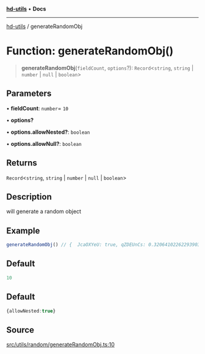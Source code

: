 [**hd-utils**](../README.md) • **Docs**

***

[hd-utils](../globals.md) / generateRandomObj

# Function: generateRandomObj()

> **generateRandomObj**(`fieldCount`, `options`?): `Record`\<`string`, `string` \| `number` \| `null` \| `boolean`\>

## Parameters

• **fieldCount**: `number`= `10`

• **options?**

• **options.allowNested?**: `boolean`

• **options.allowNull?**: `boolean`

## Returns

`Record`\<`string`, `string` \| `number` \| `null` \| `boolean`\>

## Description

will generate a random object

## Example

```ts
generateRandomObj() // {  JcaOXYeU: true, qZDEUnCs: 0.32064102262293903, RLvQgfll: true, GJSZIsnA: 413, iRjWgHkA: 'aNMnPg', aqXHzOuF: 'iGPp', ZVxrygDP: 252, KqrqvGbb: 'LuEdtd'}
```

## Default

```ts
10
```

## Default

```ts
{allowNested:true}
```

## Source

[src/utils/random/generateRandomObj.ts:10](https://github.com/AhmadHddad/h-utils/blob/f7bb9ae71f981ffef49079271b9540862594b7e6/src/utils/random/generateRandomObj.ts#L10)
